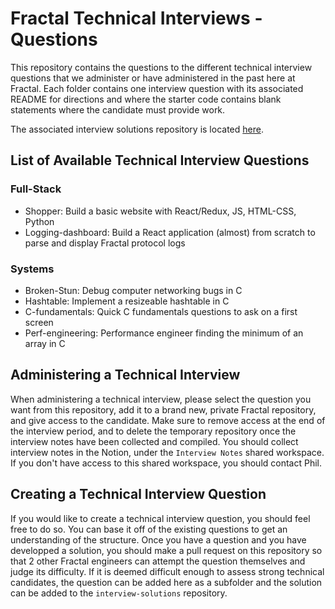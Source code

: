 # Fractal Technical Interviews - Questions

This repository contains the questions to the different technical interview questions that we administer or have administered in the past here at Fractal. Each folder contains one interview question with its associated README for directions and where the starter code contains blank statements where the candidate must provide work.

The associated interview solutions repository is located [here](https://github.com/fractalcomputers/interview-solutions).

## List of Available Technical Interview Questions

### Full-Stack

- Shopper: Build a basic website with React/Redux, JS, HTML-CSS, Python
- Logging-dashboard: Build a React application (almost) from scratch to parse and display Fractal protocol logs

### Systems

- Broken-Stun: Debug computer networking bugs in C
- Hashtable: Implement a resizeable hashtable in C
- C-fundamentals: Quick C fundamentals questions to ask on a first screen
- Perf-engineering: Performance engineer finding the minimum of an array in C

## Administering a Technical Interview

When administering a technical interview, please select the question you want from this repository, add it to a brand new, private Fractal repository, and give access to the candidate. Make sure to remove access at the end of the interview period, and to delete the temporary repository once the interview notes have been collected and compiled. You should collect interview notes in the Notion, under the `Interview Notes` shared workspace. If you don't have access to this shared workspace, you should contact Phil.

## Creating a Technical Interview Question

If you would like to create a technical interview question, you should feel free to do so. You can base it off of the existing questions to get an understanding of the structure. Once you have a question and you have developped a solution, you should make a pull request on this repository so that 2 other Fractal engineers can attempt the question themselves and judge its difficulty. If it is deemed difficult enough to assess strong technical candidates, the question can be added here as a subfolder and the solution can be added to the `interview-solutions` repository.
